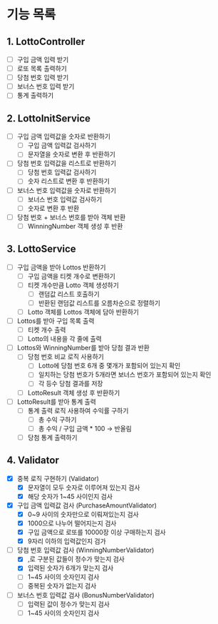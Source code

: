 # 기능 목록

## 1. LottoController

- [ ]  구입 금액 입력 받기
- [ ]  로또 목록 출력하기
- [ ]  당첨 번호 입력 받기
- [ ]  보너스 번호 입력 받기
- [ ]  통계 출력하기

## 2. LottoInitService

- [ ]  구입 금액 입력값을 숫자로 반환하기
    - [ ]  구입 금액 입력값 검사하기
    - [ ]  문자열을 숫자로 변환 후 반환하기
- [ ]  당첨 번호 입력값을 리스트로 반환하기
    - [ ]  당첨 번호 입력값 검사하기
    - [ ]  숫자 리스트로 변환 후 반환하기
- [ ]  보너스 번호 입력값을 숫자로 반환하기
    - [ ]  보너스 번호 입력값 검사하기
    - [ ]  숫자로 변환 후 반환
- [ ]  당첨 번호 + 보너스 번호를 받아 객체 반환
    - [ ]  WinningNumber 객체 생성 후 반환

## 3. LottoService

- [ ]  구입 금액을 받아 Lottos 반환하기
    - [ ]  구입 금액을 티켓 개수로 변환하기
    - [ ]  티켓 개수만큼 Lotto 객체 생성하기
        - [ ]  랜덤값 리스트 호출하기
        - [ ]  반환된 랜덤값 리스트를 오름차순으로 정렬하기
    - [ ]  Lotto 객체를 Lottos 객체에 담아 반환하기
- [ ]  Lottos를 받아 구입 목록 출력
    - [ ]  티켓 개수 출력
    - [ ]  Lotto의 내용을 각 줄에 출력
- [ ]  Lottos와 WinningNumber를 받아 당첨 결과 반환
    - [ ]  당첨 번호 비교 로직 사용하기
        - [ ]  Lotto에 당첨 번호 6개 중 몇개가 포함되어 있는지 확인
        - [ ]  일치하는 당첨 번호가 5개라면 보너스 번호가 포함되어 있는지 확인
        - [ ]  각 등수 당첨 결과를 저장
    - [ ]  LottoResult 객체 생성 후 반환하기
- [ ]  LottoResult를 받아 통계 출력
    - [ ]  통계 출력 로직 사용하여 수익률 구하기
        - [ ]  총 수익 구하기
        - [ ]  총 수익 / 구입 금액 * 100 → 반올림
    - [ ]  당첨 통계 출력하기

## 4. Validator

- [X]  중복 로직 구현하기 (Validator)
    - [X]  문자열이 모두 숫자로 이루어져 있는지 검사
    - [X]  해당 숫자가 1~45 사이인지 검사
- [X]  구입 금액 입력값 검사 (PurchaseAmountValidator)
    - [X]  0~9 사이의 숫자만으로 이뤄져있는지 검사
    - [X]  1000으로 나누어 떨어지는지 검사
    - [X]  구입 금액으로 로또를 10000장 이상 구매하는지 검사
    - [X]  9자리 이하의 입력값인지 검가
- [ ]  당첨 번호 입력값 검사 (WinningNumberValidator)
    - [X]  ,로 구분된 값들이 정수가 맞는지 검사
    - [X]  입력된 숫자가 6개가 맞는지 검사
    - [ ]  1~45 사이의 숫자인지 검사
    - [ ]  중복된 숫자가 없는지 검사
- [ ]  보너스 번호 입력값 검사 (BonusNumberValidator)
    - [ ]  입력된 값이 정수가 맞는지 검사
    - [ ]  1~45 사이의 숫자인지 검사
